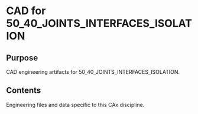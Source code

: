 # CAD for 50_40_JOINTS_INTERFACES_ISOLATION

## Purpose
CAD engineering artifacts for 50_40_JOINTS_INTERFACES_ISOLATION.

## Contents
Engineering files and data specific to this CAx discipline.

